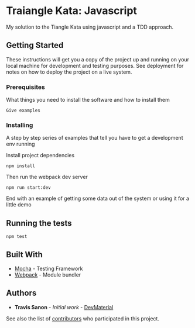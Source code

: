# Traiangle Kata: Javascript

My solution to the Tiangle Kata using javascript and a TDD approach.

## Getting Started

These instructions will get you a copy of the project up and running on your local machine for development and testing purposes. See deployment for notes on how to deploy the project on a live system.

### Prerequisites

What things you need to install the software and how to install them

```
Give examples
```

### Installing

A step by step series of examples that tell you have to get a development env running

Install project dependencies

```
npm install
```

Then run the webpack dev server

```
npm run start:dev
```

End with an example of getting some data out of the system or using it for a little demo

## Running the tests

```
npm test
```

## Built With

* [Mocha](https://mochajs.org/) - Testing Framework
* [Webpack](https://webpack.js.org/) - Module bundler

## Authors

* **Travis Sanon** - *Initial work* - [DevMaterial](https://github.com/DevMaterial)

See also the list of [contributors](https://github.com/your/project/contributors) who participated in this project.